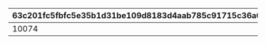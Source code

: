 |63c201fc5fbfc5e35b1d31be109d8183d4aab785c91715c36a03c20e051dd4bf|18a818f114311d35dae37cf3d42fb1e6fcc3585b14fb314b46621dd9b7bd2d4e|ca26b233aae54300e7cd1dbe27102903c8706dc394a9d2cdb1fcc288358fbc37|
| --- | --- | --- |
|10074|4|10201|
